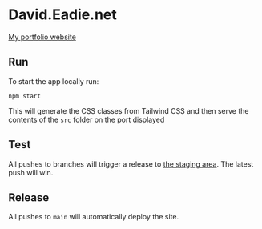 # David.Eadie.net

[My portfolio website](https://david.eadie.net)

## Run

To start the app locally run:

```
npm start
```

This will generate the CSS classes from Tailwind CSS and then serve the contents of the `src` folder on the port displayed

## Test

All pushes to branches will trigger a release to [the staging area](https://david.eadie.net/test). The latest push will win.

## Release

All pushes to `main` will automatically deploy the site.
